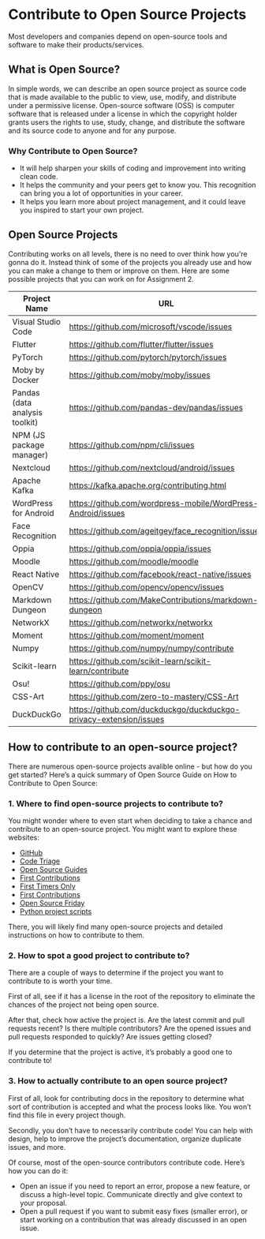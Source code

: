 # Contribute to Open Source Projects
Most developers and companies depend on open-source tools and software to make their products/services. 

## What is Open Source?
In simple words, we can describe an open source project as source code that is made available to the public to view, use, modify, and distribute under a permissive license.
Open-source software (OSS) is computer software that is released under a license in which the copyright holder grants users the rights to use, study, change, and distribute the software and its source code to anyone and for any purpose.

### Why Contribute to Open Source?
- It will help sharpen your skills of coding and improvement into writing clean code.
- It helps the community and your peers get to know you. This recognition can bring you a lot of opportunities in your career.
- It helps you learn more about project management, and it could leave you inspired to start your own project.


## Open Source Projects
Contributing works on all levels, there is no need to over think how you're gonna do it. Instead think of some of the projects you already use and how you can make a change to them or improve on them. Here are some possible projects that you can work on for Assignment 2.


| Project Name                      | URL
| -------------                     | ------------- |
| Visual Studio Code                | https://github.com/microsoft/vscode/issues
| Flutter                           | https://github.com/flutter/flutter/issues 
| PyTorch                           | https://github.com/pytorch/pytorch/issues 
| Moby by Docker                    | https://github.com/moby/moby/issues 
| Pandas (data analysis toolkit)    | https://github.com/pandas-dev/pandas/issues
| NPM (JS package manager)          | https://github.com/npm/cli/issues
| Nextcloud                         | https://github.com/nextcloud/android/issues
| Apache Kafka                      | https://kafka.apache.org/contributing.html
| WordPress for Android             | https://github.com/wordpress-mobile/WordPress-Android/issues
| Face Recognition                  | https://github.com/ageitgey/face_recognition/issues
| Oppia                             | https://github.com/oppia/oppia/issues
| Moodle                            | https://github.com/moodle/moodle
| React Native                      | https://github.com/facebook/react-native/issues
| OpenCV                            | https://github.com/opencv/opencv/issues
| Markdown Dungeon                  | https://github.com/MakeContributions/markdown-dungeon
| NetworkX                          | https://github.com/networkx/networkx
| Moment                            | https://github.com/moment/moment
| Numpy                             | https://github.com/numpy/numpy/contribute
| Scikit-learn                      | https://github.com/scikit-learn/scikit-learn/contribute
| Osu!                              | https://github.com/ppy/osu
| CSS-Art                           | https://github.com/zero-to-mastery/CSS-Art
| DuckDuckGo                        | https://github.com/duckduckgo/duckduckgo-privacy-extension/issues



## How to contribute to an open-source project?
There are numerous open-source projects avalible online - but how do you get started? Here’s a quick summary of Open Source Guide on How to Contribute to Open Source:

### 1. Where to find open-source projects to contribute to?
You might wonder where to even start when deciding to take a chance and contribute to an open-source project. 
You might want to explore these websites:

- [GitHub](https://github.com/)
- [Code Triage](https://www.codetriage.com/)
- [Open Source Guides](https://opensource.guide/)
- [First Contributions](https://github.com/firstcontributions/first-contributions)
- [First Timers Only](https://www.firsttimersonly.com/)
- [First Contributions](https://firstcontributions.github.io/)
- [Open Source Friday](https://opensourcefriday.com/)
- [Python project scripts](https://github.com/larymak/Python-project-Scripts)

There, you will likely find many open-source projects and detailed instructions on how to contribute to them.

### 2. How to spot a good project to contribute to?
There are a couple of ways to determine if the project you want to contribute to is worth your time. 

First of all, see if it has a license in the root of the repository to eliminate the chances of the project not being open source.

After that, check how active the project is. Are the latest commit and pull requests recent? Is there multiple contributors? Are the opened issues and pull requests responded to quickly? Are issues getting closed?

If you determine that the project is active, it’s probably a good one to contribute to!

### 3. How to actually contribute to an open source project?
First of all, look for contributing docs in the repository to determine what sort of contribution is accepted and what the process looks like. You won’t find this file in every project though.

Secondly, you don’t have to necessarily contribute code! You can help with design, help to improve the project’s documentation, organize duplicate issues, and more.

Of course, most of the open-source contributors contribute code. Here’s how you can do it:
- Open an issue if you need to report an error, propose a new feature, or discuss a high-level topic. Communicate directly and give context to your proposal.
- Open a pull request if you want to submit easy fixes (smaller error), or start working on a contribution that was already discussed in an open issue.